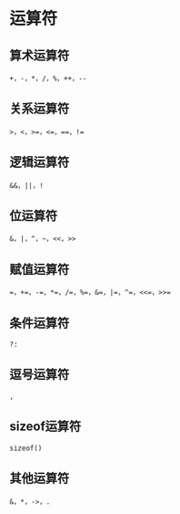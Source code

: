 # 运算符
## 算术运算符
`+，-，*，/，%，++，--`
## 关系运算符
`>，<，>=，<=，==，!=`
## 逻辑运算符
`&&，||，!`
## 位运算符
`&，|，^，~，<<，>>`
## 赋值运算符
`=，+=，-=，*=，/=，%=，&=，|=，^=，<<=，>>=`
## 条件运算符
`?:`
## 逗号运算符
`,`
## sizeof运算符
`sizeof()`
## 其他运算符
`&，*，->，.`